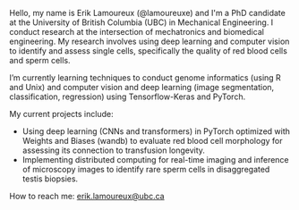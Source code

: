 Hello, my name is Erik Lamoureux (@lamoureuxe) and I'm a PhD candidate at the University of British Columbia (UBC) in Mechanical Engineering. I conduct research at the intersection of mechatronics and biomedical engineering. My research involves using deep learning and computer vision to identify and assess single cells, specifically the quality of red blood cells and sperm cells. 

I’m currently learning techniques to conduct genome informatics (using R and Unix) and computer vision and deep learning (image segmentation, classification, regression) using Tensorflow-Keras and PyTorch.

My current projects include:
- Using deep learning (CNNs and transformers) in PyTorch optimized with Weights and Biases (wandb) to evaluate red blood cell morphology for assessing its connection to transfusion longevity. 
- Implementing distributed computing for real-time imaging and inference of microscopy images to identify rare sperm cells in disaggregated testis biopsies. 

How to reach me: erik.lamoureux@ubc.ca

